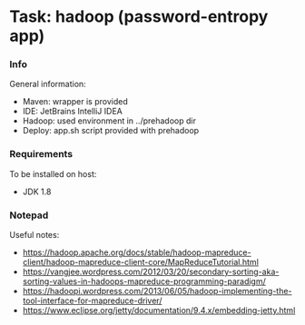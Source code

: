 # Task: hadoop (password-entropy app)

### Info
General information:
- Maven: wrapper is provided
- IDE: JetBrains IntelliJ IDEA
- Hadoop: used environment in ../prehadoop dir
- Deploy: app.sh script provided with prehadoop

### Requirements
To be installed on host:
- JDK 1.8

### Notepad
Useful notes:
- https://hadoop.apache.org/docs/stable/hadoop-mapreduce-client/hadoop-mapreduce-client-core/MapReduceTutorial.html
- https://vangjee.wordpress.com/2012/03/20/secondary-sorting-aka-sorting-values-in-hadoops-mapreduce-programming-paradigm/
- https://hadoopi.wordpress.com/2013/06/05/hadoop-implementing-the-tool-interface-for-mapreduce-driver/
- https://www.eclipse.org/jetty/documentation/9.4.x/embedding-jetty.html
